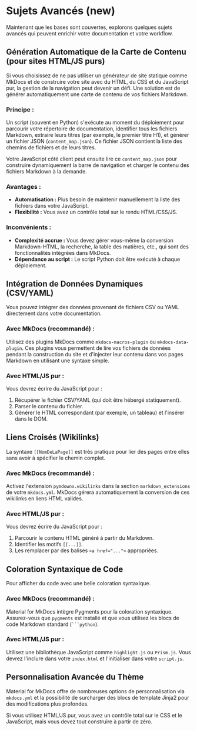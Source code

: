 # Sujets Avancés (new)

Maintenant que les bases sont couvertes, explorons quelques sujets avancés qui peuvent enrichir votre documentation et votre workflow.

## Génération Automatique de la Carte de Contenu (pour sites HTML/JS purs)

Si vous choisissez de ne pas utiliser un générateur de site statique comme MkDocs et de construire votre site avec du HTML, du CSS et du JavaScript pur, la gestion de la navigation peut devenir un défi. Une solution est de générer automatiquement une carte de contenu de vos fichiers Markdown.

### Principe :

Un script (souvent en Python) s'exécute au moment du déploiement pour parcourir votre répertoire de documentation, identifier tous les fichiers Markdown, extraire leurs titres (par exemple, le premier titre H1), et générer un fichier JSON (`content_map.json`). Ce fichier JSON contient la liste des chemins de fichiers et de leurs titres.

Votre JavaScript côté client peut ensuite lire ce `content_map.json` pour construire dynamiquement la barre de navigation et charger le contenu des fichiers Markdown à la demande.

### Avantages :

*   **Automatisation :** Plus besoin de maintenir manuellement la liste des fichiers dans votre JavaScript.
*   **Flexibilité :** Vous avez un contrôle total sur le rendu HTML/CSS/JS.

### Inconvénients :

*   **Complexité accrue :** Vous devez gérer vous-même la conversion Markdown-HTML, la recherche, la table des matières, etc., qui sont des fonctionnalités intégrées dans MkDocs.
*   **Dépendance au script :** Le script Python doit être exécuté à chaque déploiement.

## Intégration de Données Dynamiques (CSV/YAML)

Vous pouvez intégrer des données provenant de fichiers CSV ou YAML directement dans votre documentation.

### Avec MkDocs (recommandé) :

Utilisez des plugins MkDocs comme `mkdocs-macros-plugin` ou `mkdocs-data-plugin`. Ces plugins vous permettent de lire vos fichiers de données pendant la construction du site et d'injecter leur contenu dans vos pages Markdown en utilisant une syntaxe simple.

### Avec HTML/JS pur :

Vous devrez écrire du JavaScript pour :

1.  Récupérer le fichier CSV/YAML (qui doit être hébergé statiquement).
2.  Parser le contenu du fichier.
3.  Générer le HTML correspondant (par exemple, un tableau) et l'insérer dans le DOM.

## Liens Croisés (Wikilinks)

La syntaxe `[[NomDeLaPage]]` est très pratique pour lier des pages entre elles sans avoir à spécifier le chemin complet.

### Avec MkDocs (recommandé) :

Activez l'extension `pymdownx.wikilinks` dans la section `markdown_extensions` de votre `mkdocs.yml`. MkDocs gérera automatiquement la conversion de ces wikilinks en liens HTML valides.

### Avec HTML/JS pur :

Vous devrez écrire du JavaScript pour :

1.  Parcourir le contenu HTML généré à partir du Markdown.
2.  Identifier les motifs `[[...]]`.
3.  Les remplacer par des balises `<a href="...">` appropriées.

## Coloration Syntaxique de Code

Pour afficher du code avec une belle coloration syntaxique.

### Avec MkDocs (recommandé) :

Material for MkDocs intègre Pygments pour la coloration syntaxique. Assurez-vous que `pygments` est installé et que vous utilisez les blocs de code Markdown standard (` ```python `).

### Avec HTML/JS pur :

Utilisez une bibliothèque JavaScript comme `highlight.js` ou `Prism.js`. Vous devrez l'inclure dans votre `index.html` et l'initialiser dans votre `script.js`.

## Personnalisation Avancée du Thème

Material for MkDocs offre de nombreuses options de personnalisation via `mkdocs.yml` et la possibilité de surcharger des blocs de template Jinja2 pour des modifications plus profondes.

Si vous utilisez HTML/JS pur, vous avez un contrôle total sur le CSS et le JavaScript, mais vous devez tout construire à partir de zéro.
